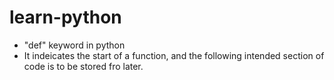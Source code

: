 # learn-python

- "def" keyword in python
 - It indeicates the start of a function, and the following intended section of code is to be stored fro later.
 